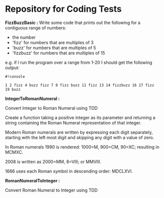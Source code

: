 # Repository for Coding Tests #

**FizzBuzzBasic :**
Write some code that prints out the following for a contiguous range of numbers:

* the number
* 'fizz' for numbers that are multiples of 3
* 'buzz' for numbers that are multiples of 5
* 'fizzbuzz' for numbers that are multiples of 15

e.g. if I run the program over a range from 1-20 I should get the following output:


```
#!console

1 2 fizz 4 buzz fizz 7 8 fizz buzz 11 fizz 13 14 fizzbuzz 16 17 fizz 19 buzz

```

**IntegerToRomanNumeral :**

Convert Integer to Roman Numeral using TDD

Create a function taking a positive integer as its parameter and returning a string containing the Roman Numeral representation of that integer.

Modern Roman numerals are written by expressing each digit separately, starting with the left most digit and skipping any digit with a value of zero.

In Roman numerals 1990 is rendered: 1000=M, 900=CM, 90=XC; resulting in MCMXC. 

2008 is written as 2000=MM, 8=VIII; or MMVIII. 

1666 uses each Roman symbol in descending order: MDCLXVI.


**RomanNumeralToInteger :**

Convert Roman Numeral to Integer using TDD
